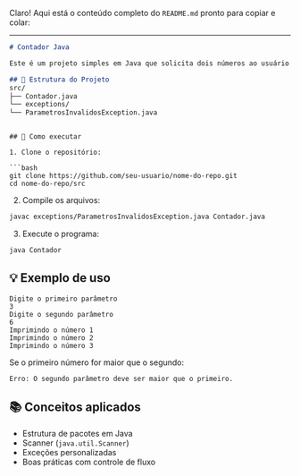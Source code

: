 Claro! Aqui está o conteúdo completo do `README.md` pronto para copiar e colar:

---

```markdown
# Contador Java

Este é um projeto simples em Java que solicita dois números ao usuário e imprime a contagem entre eles. Caso o segundo número seja menor que o primeiro, uma exceção personalizada é lançada.

## 📁 Estrutura do Projeto
src/
├── Contador.java
└── exceptions/
└── ParametrosInvalidosException.java

```



````

## 🚀 Como executar

1. Clone o repositório:

```bash
git clone https://github.com/seu-usuario/nome-do-repo.git
cd nome-do-repo/src
````

2. Compile os arquivos:

```bash
javac exceptions/ParametrosInvalidosException.java Contador.java
```

3. Execute o programa:

```bash
java Contador
```

## 💡 Exemplo de uso

```
Digite o primeiro parâmetro
3
Digite o segundo parâmetro
6
Imprimindo o número 1
Imprimindo o número 2
Imprimindo o número 3
```

Se o primeiro número for maior que o segundo:

```
Erro: O segundo parâmetro deve ser maior que o primeiro.
```

## 📚 Conceitos aplicados

* Estrutura de pacotes em Java
* Scanner (`java.util.Scanner`)
* Exceções personalizadas
* Boas práticas com controle de fluxo

